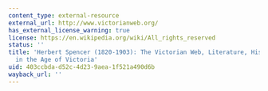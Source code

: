 ```yaml
---
content_type: external-resource
external_url: http://www.victorianweb.org/
has_external_license_warning: true
license: https://en.wikipedia.org/wiki/All_rights_reserved
status: ''
title: 'Herbert Spencer (1820-1903): The Victorian Web, Literature, History, and Culture
  in the Age of Victoria'
uid: 403ccbda-d52c-4d23-9aea-1f521a490d6b
wayback_url: ''
---
```

